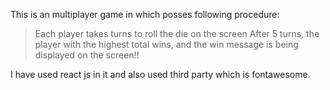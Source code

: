 This is an multiplayer game in which posses following procedure:

> Each player takes turns to roll the die on the screen
> After 5 turns, the player with the highest total wins, and the win message is being displayed on the screen!!

I have used react js in it and also used  third party which is fontawesome.
